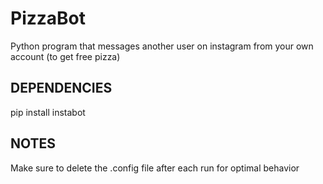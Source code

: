 # PizzaBot
Python program that messages another user on instagram from your own account (to get free pizza)

## DEPENDENCIES
pip install instabot

## NOTES
Make sure to delete the .config file after each run for optimal behavior

